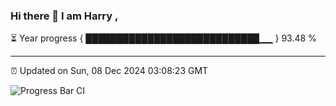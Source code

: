 ### Hi there 👋 I am Harry , 

⏳ Year progress { ████████████████████████████▁▁ } 93.48 %

---

⏰ Updated on Sun, 08 Dec 2024 03:08:23 GMT

![Progress Bar CI](https://github.com/duykhang68/duykhang68/workflows/Progress%20Bar%20CI/badge.svg)

